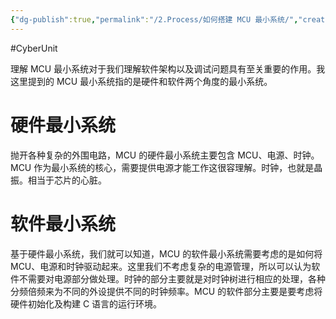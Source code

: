 ```yaml
---
{"dg-publish":true,"permalink":"/2.Process/如何搭建 MCU 最小系统/","created":"2024-08-05T09:05:46.952+08:00","updated":"2024-08-05T09:42:29.126+08:00"}
---
```


#CyberUnit

理解 MCU 最小系统对于我们理解软件架构以及调试问题具有至关重要的作用。我这里提到的 MCU 最小系统指的是硬件和软件两个角度的最小系统。

# 硬件最小系统

抛开各种复杂的外围电路，MCU 的硬件最小系统主要包含 MCU、电源、时钟。MCU 作为最小系统的核心，需要提供电源才能工作这很容理解。时钟，也就是晶振。相当于芯片的心脏。

# 软件最小系统

基于硬件最小系统，我们就可以知道，MCU 的软件最小系统需要考虑的是如何将 MCU、电源和时钟驱动起来。这里我们不考虑复杂的电源管理，所以可以认为软件不需要对电源部分做处理。时钟的部分主要就是对时钟树进行相应的处理，各种分频倍频来为不同的外设提供不同的时钟频率。MCU 的软件部分主要是要考虑将硬件初始化及构建 C 语言的运行环境。